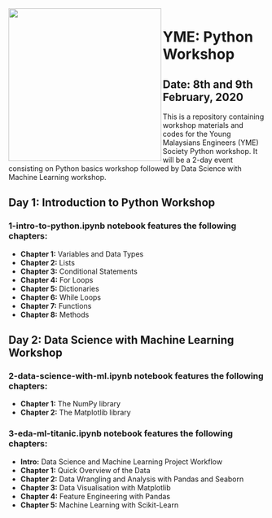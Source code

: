 <div>
<img src="https://ymeglobal.org/wp-content/uploads/2019/02/YME-LOGO-2017.png" width="300px" align = "left"/>
</div>

# YME: Python Workshop
## Date: 8th and 9th February, 2020
This is a repository containing workshop materials and codes for the Young Malaysians Engineers (YME) Society Python workshop. It will be a 2-day event consisting on Python basics workshop followed by Data Science with Machine Learning workshop.

## Day 1: Introduction to Python Workshop
### 1-intro-to-python.ipynb notebook features the following chapters: 
* **Chapter 1:** Variables and Data Types
* **Chapter 2:** Lists
* **Chapter 3:** Conditional Statements
* **Chapter 4:** For Loops
* **Chapter 5:** Dictionaries
* **Chapter 6:** While Loops
* **Chapter 7:** Functions
* **Chapter 8:** Methods

## Day 2: Data Science with Machine Learning Workshop
### 2-data-science-with-ml.ipynb notebook features the following chapters: 
* **Chapter 1:** The NumPy library
* **Chapter 2:** The Matplotlib library

### 3-eda-ml-titanic.ipynb notebook features the following chapters: 
* **Intro:** Data Science and Machine Learning Project Workflow
* **Chapter 1:** Quick Overview of the Data
* **Chapter 2:** Data Wrangling and Analysis with Pandas and Seaborn
* **Chapter 3:** Data Visualisation with Matplotlib
* **Chapter 4:** Feature Engineering with Pandas
* **Chapter 5:** Machine Learning with Scikit-Learn
